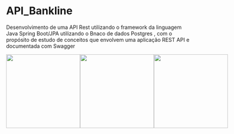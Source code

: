 # API_Bankline


Desenvolvimento de uma API Rest utilizando o framework da linguagem Java Spring Boot/JPA utilizando o Bnaco de dados Postgres , com o propósito de estudo de conceitos que envolvem uma aplicação REST API e documentada com Swagger
<div style="display:flex">
<img  width="200" text-align= "center" src="https://cdn.jsdelivr.net/gh/devicons/devicon/icons/java/java-original-wordmark.svg" />
<img width="200" text-align= "center" src="https://cdn.jsdelivr.net/gh/devicons/devicon/icons/spring/spring-original-wordmark.svg" />
<img width="200" text-align= "center" src="https://cdn.jsdelivr.net/gh/devicons/devicon/icons/postgresql/postgresql-original-wordmark.svg" />
          
          
          
          
  </div>
